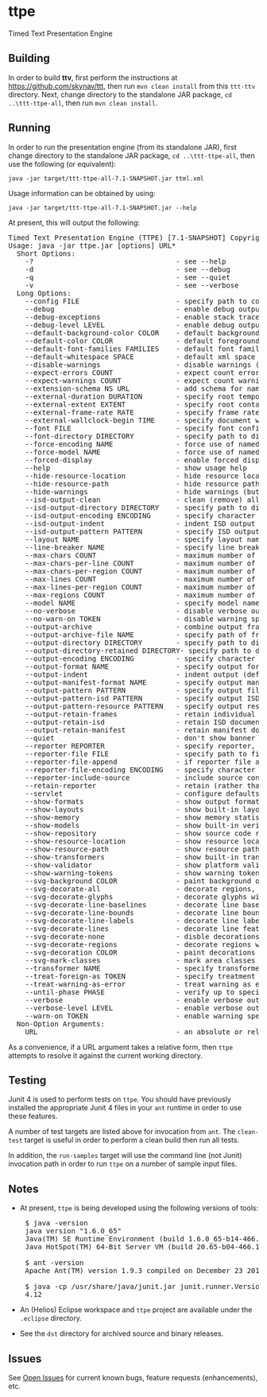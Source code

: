 # ttpe

Timed Text Presentation Engine

## Building

In order to build **ttv**, first perform the instructions at https://github.com/skynav/ttt, then run `mvn clean install` from this `ttt-ttv` directory.
Next, change directory to the standalone JAR package, ``cd ..\ttt-ttpe-all``, then run `mvn clean install`.

## Running

In order to run the presentation engine (from its standalone JAR), first change directory to the standalone JAR package, ``cd ..\ttt-ttpe-all``,
then use the following (or equivalent):

`java -jar target/ttt-ttpe-all-7.1-SNAPSHOT.jar ttml.xml`

Usage information can be obtained by using:

`java -jar target/ttt-ttpe-all-7.1-SNAPSHOT.jar --help`

At present, this will output the following:

<pre>
Timed Text Presentation Engine (TTPE) [7.1-SNAPSHOT] Copyright 2014-19 Skynav, Inc.
Usage: java -jar ttpe.jar [options] URL*
  Short Options:
    -?                                  - see --help
    -d                                  - see --debug
    -q                                  - see --quiet
    -v                                  - see --verbose
  Long Options:
    --config FILE                       - specify path to configuration file
    --debug                             - enable debug output (may be specified multiple times to increase debug level)
    --debug-exceptions                  - enable stack traces on exceptions (implies --debug)
    --debug-level LEVEL                 - enable debug output at specified level (default: 0)
    --default-background-color COLOR    - default background color (default: "[0.0,0.0,0.0,0.0]")
    --default-color COLOR               - default foreground color (default: [1.0,1.0,1.0,1.0]")
    --default-font-families FAMILIES    - default font families (default: "[Noto Sans]")
    --default-whitespace SPACE          - default xml space treatment ("default"|"preserve"; default: "default")
    --disable-warnings                  - disable warnings (both hide and don't count warnings)
    --expect-errors COUNT               - expect count errors or -1 meaning unspecified expectation (default: -1)
    --expect-warnings COUNT             - expect count warnings or -1 meaning unspecified expectation (default: -1)
    --extension-schema NS URL           - add schema for namespace NS at location URL to grammar pool (may be specified multiple times)
    --external-duration DURATION        - specify root temporal extent duration for document processing context
    --external-extent EXTENT            - specify root container region extent for document processing context
    --external-frame-rate RATE          - specify frame rate for document processing context
    --external-wallclock-begin TIME     - specify document wallclock begin time for document processing context
    --font FILE                         - specify font configuration file
    --font-directory DIRECTORY          - specify path to directory where font configuration files are located
    --force-encoding NAME               - force use of named character encoding, overriding default and resource specified encoding
    --force-model NAME                  - force use of named model, overriding default model and resource specified model
    --forced-display                    - enable forced display mode
    --help                              - show usage help
    --hide-resource-location            - hide resource location (default: show)
    --hide-resource-path                - hide resource path (default: show)
    --hide-warnings                     - hide warnings (but count them)
    --isd-output-clean                  - clean (remove) all files in output directory prior to writing ISD output
    --isd-output-directory DIRECTORY    - specify path to directory where ISD output is to be written
    --isd-output-encoding ENCODING      - specify character encoding of ISD output (default: UTF-8)
    --isd-output-indent                 - indent ISD output (default: no indent)
    --isd-output-pattern PATTERN        - specify ISD output file name pattern (default: 'isd00000')
    --layout NAME                       - specify layout name (default: basic)
    --line-breaker NAME                 - specify line breaker name (default: "uax14")
    --max-chars COUNT                   - maximum number of characters in canvas (default: no limit)
    --max-chars-per-line COUNT          - maximum number of characters in a line (default: no limit)
    --max-chars-per-region COUNT        - maximum number of characters in a region (default: no limit)
    --max-lines COUNT                   - maximum number of lines in canvas (default: no limit)
    --max-lines-per-region COUNT        - maximum number of lines in a region (default: no limit)
    --max-regions COUNT                 - maximum number of regions in canvas (default: no limit)
    --model NAME                        - specify model name (default: ttml1)
    --no-verbose                        - disable verbose output (resets verbosity level to 0)
    --no-warn-on TOKEN                  - disable warning specified by warning TOKEN, where multiple instances of this option may be specified
    --output-archive                    - combine output frames into frames archive file
    --output-archive-file NAME          - specify path of frames archive file
    --output-directory DIRECTORY        - specify path to directory where output is to be written
    --output-directory-retained DIRECTORY- specify path to directory where retained output is to be written, in which case only single input URI may be specified
    --output-encoding ENCODING          - specify character encoding of output (default: UTF-8)
    --output-format NAME                - specify output format name (default: xml)
    --output-indent                     - indent output (default: no indent)
    --output-manifest-format NAME       - specify output manifest format name (default: simple)
    --output-pattern PATTERN            - specify output file name pattern
    --output-pattern-isd PATTERN        - specify output ISD file name pattern
    --output-pattern-resource PATTERN   - specify output resource file name pattern
    --output-retain-frames              - retain individual frame files after archiving
    --output-retain-isd                 - retain ISD documents
    --output-retain-manifest            - retain manifest document
    --quiet                             - don't show banner
    --reporter REPORTER                 - specify reporter, where REPORTER is null|text|xml (default: text)
    --reporter-file FILE                - specify path to file to which reporter output is to be written
    --reporter-file-append              - if reporter file already exists, then append output to it
    --reporter-file-encoding ENCODING   - specify character encoding of reporter output (default: utf-8)
    --reporter-include-source           - include source context in report messages
    --retain-reporter                   - retain (rather than reset) reporter upon run completion
    --servlet                           - configure defaults for servlet operation
    --show-formats                      - show output formats
    --show-layouts                      - show built-in layouts
    --show-memory                       - show memory statistics
    --show-models                       - show built-in verification models (use with --verbose to show more details)
    --show-repository                   - show source code repository information
    --show-resource-location            - show resource location (default: show)
    --show-resource-path                - show resource path (default: show)
    --show-transformers                 - show built-in transformers (use with --verbose to show more details)
    --show-validator                    - show platform validator information
    --show-warning-tokens               - show warning tokens (use with --verbose to show more details)
    --svg-background COLOR              - paint background of specified color into root region (default: transparent)
    --svg-decorate-all                  - decorate regions, lines, glyphs
    --svg-decorate-glyphs               - decorate glyphs with bounding box
    --svg-decorate-line-baselines       - decorate line baselines
    --svg-decorate-line-bounds          - decorate line bounding boxes
    --svg-decorate-line-labels          - decorate line labels
    --svg-decorate-lines                - decorate line features (bounding baselines, boxes, labels)
    --svg-decorate-none                 - disble decorations on regions, lines, glyphs
    --svg-decorate-regions              - decorate regions with bounding box
    --svg-decoration COLOR              - paint decorations using specified color (default: color contrasting with specified background or black)
    --svg-mark-classes                  - mark area classes
    --transformer NAME                  - specify transformer name (default: isd)
    --treat-foreign-as TOKEN            - specify treatment for foreign namespace vocabulary, where TOKEN is error|warning|info|allow (default: warning)
    --treat-warning-as-error            - treat warning as error (overrides --disable-warnings)
    --until-phase PHASE                 - verify up to specified phase, where PHASE is none|resource|wellformedness|validity|semantics|all (default: all)
    --verbose                           - enable verbose output (may be specified multiple times to increase verbosity level)
    --verbose-level LEVEL               - enable verbose output at specified level (default: 0)
    --warn-on TOKEN                     - enable warning specified by warning TOKEN, where multiple instances of this option may be specified
  Non-Option Arguments:
    URL                                 - an absolute or relative URL; if relative, resolved against current working directory
</pre>

As a convenience, if a URL argument takes a relative form, then `ttpe` attempts to resolve it against the current working directory.

## Testing

Junit 4 is used to perform tests on `ttpe`. You should have previously installed the appropriate Junit 4 files in your `ant` runtime in order to use these features.

A number of test targets are listed above for invocation from `ant`. The `clean-test` target is useful in order to perform a clean build then run all tests.

In addition, the `run-samples` target will use the command line (not Junit) invocation path in order to run `ttpe` on a number of sample input files.

## Notes

 * At present, `ttpe` is being developed using the following versions of tools:

<pre>
    $ java -version
    java version "1.6.0_65"
    Java(TM) SE Runtime Environment (build 1.6.0_65-b14-466.1-11M4716)
    Java HotSpot(TM) 64-Bit Server VM (build 20.65-b04-466.1, mixed mode)

    $ ant -version
    Apache Ant(TM) version 1.9.3 compiled on December 23 2013

    $ java -cp /usr/share/java/junit.jar junit.runner.Version
    4.12
</pre>

 * An (Helios) Eclipse workspace and `ttpe` project are available under the `.eclipse` directory.

 * See the `dst` directory for archived source and binary releases.

## Issues

See [Open Issues](http://github.com/skynav/ttpe/issues?state=open) for current known bugs, feature requests (enhancements), etc.

